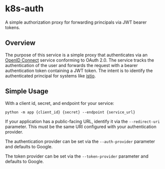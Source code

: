 # k8s-auth
A simple authorization proxy for forwarding principals via JWT bearer tokens.

## Overview

The purpose of this service is a simple proxy that authenticates via an [OpenID Connect](https://openid.net/connect/) service conforming to OAuth 2.0. The service
tracks the authentication of the user and forwards the request with a bearer
authentication token containing a JWT token. The intent is to identify the
authenticated principal for systems like [istio](http://istio.io).

## Simple Usage

With a client id, secret, and endpoint for your service:

```
python -m app {client_id} {secret} --endpoint {service_url}
```

If your application has a public-facing URL, identify it via the `--redirect-uri` parameter. This must be the same URI configured with your authentication provider.

The authentication provider can be set via the `--auth-provider` parameter and defaults to Google.

The token provider can be set via the `--token-provider` parameter and defaults to Google.

